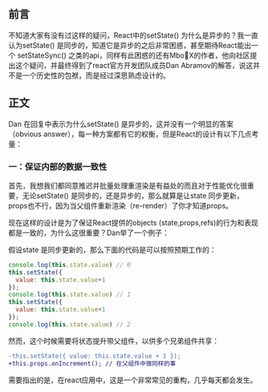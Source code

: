 ## 前言
不知道大家有没有过这样的疑问，React中的setState() 为什么是异步的？我一直认为setState() 是同步的，知道它是异步的之后非常困惑，甚至期待React能出一个 setStateSync() 之类的api，同样有此困惑的还有MboX的作者，他向社区提出这个疑问，并最终得到了react官方开发团队成员Dan Abramov的解答，说这并不是一个历史性的包袱，而是经过深思熟虑设计的。

## 正文
Dan 在回复中表示为什么setState() 是异步的，这并没有一个明显的答案（obvious answer），每一种方案都有它的权衡，但是React的设计有以下几点考量：

### 一：保证内部的数据一致性

首先，我想我们都同意推迟并批量处理重渲染是有益处的而且对于性能优化很重要，无论setState() 是同步的，还是异步的，那么就算是让state 同步更新，props也不行，因为当父组件重新渲染（re-render）了你才知道props。

现在这样的设计是为了保证React提供的objects (state,props,refs)的行为和表现都是一致的，为什么这很重要？Dan举了一个例子：

假设state 是同步更新的，那么下面的代码是可以按照预期工作的：

```js
console.log(this.state.value) // 0
this.setState({
  value: this.state.value+1
});
console.log(this.state.value) // 1
this.setState({
  value: this.state.value+1
});
console.log(this.state.value) // 2
```
然而，这个时候需要将状态提升带父组件，以供多个兄弟组件共享：
```diff
-this.setState({ value: this.state.value + 1 });
+this.props.onIncrement(); // 在父组件中做同样的事
```

需要指出的是，在react应用中，这是一个非常常见的重构，几乎每天都会发生。
